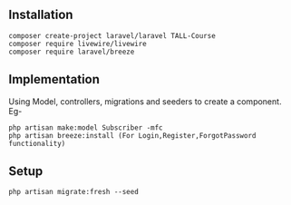 ## Installation
```
composer create-project laravel/laravel TALL-Course
composer require livewire/livewire
composer require laravel/breeze
```
## Implementation
Using Model, controllers, migrations and seeders to create a component. Eg-
```
php artisan make:model Subscriber -mfc
php artisan breeze:install (For Login,Register,ForgotPassword functionality)
```
## Setup
```
php artisan migrate:fresh --seed
```
